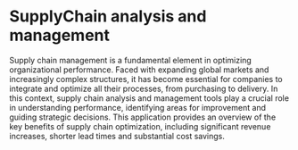 # SupplyChain analysis and management
Supply chain management is a fundamental element in optimizing organizational performance. Faced with expanding global markets and increasingly complex structures, it has become essential for companies to integrate and optimize all their processes, from purchasing to delivery. In this context, supply chain analysis and management tools play a crucial role in understanding performance, identifying areas for improvement and guiding strategic decisions.
This application provides an overview of the key benefits of supply chain optimization, including significant revenue increases, shorter lead times and substantial cost savings.
